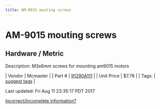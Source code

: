 ```yaml
---
title: AM-9015 mouting screws
---
```


# AM-9015 mouting screws
## Hardware / Metric
Description: 	M3x6mm screws for mounting am9015 motors 

| Vendor | Mcmaster | 
| Part # | [91290A111](https://www.mcmaster.com/#91290A111) | 
| Unit Price | $7.78 | 
| Tags: | [suggest tags](https://docs.google.com/forms/d/e/1FAIpQLSeWyY8v3RgOty-MyWmh9U0iivNYN_molChYyS-0U-o-kOAv_g/viewform) | 

Last updated: Fri Aug 11 23:35:17 PDT 2017

 [Incorrect/Incomplete information?](https://docs.google.com/forms/d/e/1FAIpQLSeWyY8v3RgOty-MyWmh9U0iivNYN_molChYyS-0U-o-kOAv_g/viewform)